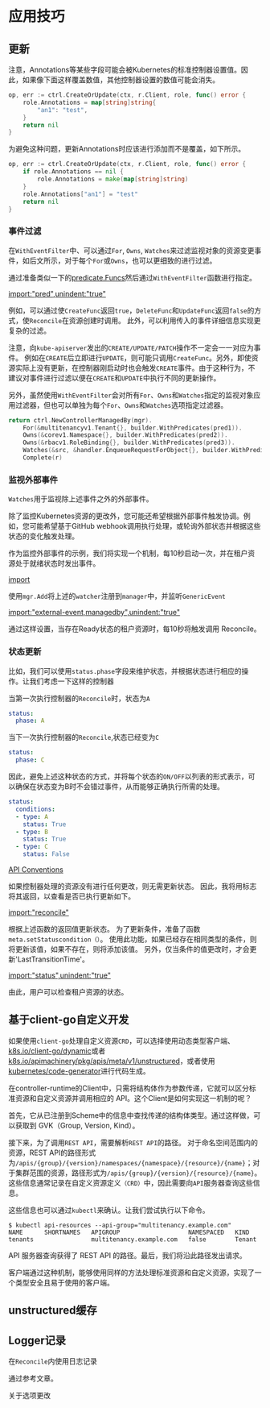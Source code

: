 # 应用技巧

## 更新

注意，Annotations等某些字段可能会被Kubernetes的标准控制器设置值。因此，如果像下面这样覆盖数值，其他控制器设置的数值可能会消失。

```go
op, err := ctrl.CreateOrUpdate(ctx, r.Client, role, func() error {
	role.Annotations = map[string]string{
		"an1": "test",
	}
	return nil
}
```

为避免这种问题，更新Annotations时应该进行添加而不是覆盖，如下所示。

```go
op, err := ctrl.CreateOrUpdate(ctx, r.Client, role, func() error {
	if role.Annotations == nil {
		role.Annotations = make(map[string]string)
	}
	role.Annotations["an1"] = "test"
	return nil
}
```

### 事件过滤

在`WithEventFilter`中、可以通过`For`, `Owns`, `Watches`来过滤监视对象的资源变更事件，如后文所示，对于每个`For`或`Owns`，也可以更细致的进行过滤。

通过准备类似一下的[predicate.Funcs](https://pkg.go.dev/sigs.k8s.io/controller-runtime/pkg/predicate?tab=doc#Funcs)然后通过`WithEventFilter`函数进行指定。

[import:"pred",unindent:"true"](../../codes/tenant/controllers/tenant_controller.go)

例如，可以通过使`CreateFunc`返回`true`，`DeleteFunc`和`UpdateFunc`返回`false`的方式，使`Reconcile`在资源创建时调用。 此外，可以利用传入的事件详细信息实现更复杂的过滤。 

注意，向`kube-apiserver`发出的`CREATE/UPDATE/PATCH`操作不一定会一一对应为事件。
例如在`CREATE`后立即进行`UPDATE`，则可能只调用`CreateFunc`。另外，即使资源实际上没有更新，在控制器刚启动时也会触发`CREATE`事件。由于这种行为，不建议对事件进行过滤以便在`CREATE`和`UPDATE`中执行不同的更新操作。

另外，虽然使用`WithEventFilter`会对所有`For`、`Owns`和`Watches`指定的监视对象应用过滤器，但也可以单独为每个`For`、`Owns`和`Watches`选项指定过滤器。



```go
return ctrl.NewControllerManagedBy(mgr).
	For(&multitenancyv1.Tenant{}, builder.WithPredicates(pred1)).
	Owns(&corev1.Namespace{}, builder.WithPredicates(pred2)).
	Owns(&rbacv1.RoleBinding{}, builder.WithPredicates(pred3)).
	Watches(&src, &handler.EnqueueRequestForObject{}, builder.WithPredicates(pred4)).
	Complete(r)
```

### 监视外部事件

`Watches`用于监视除上述事件之外的外部事件。

除了监控Kubernetes资源的更改外，您可能还希望根据外部事件触发协调。例如，您可能希望基于GitHub webhook调用执行处理，或轮询外部状态并根据这些状态的变化触发处理。

作为监控外部事件的示例，我们将实现一个机制，每10秒启动一次，并在租户资源处于就绪状态时发出事件。

[import](../../codes/tenant/controllers/external_event.go)

使用`mgr.Add`将上述的`watcher`注册到`manager`中，并监听`GenericEvent`

[import:"external-event,managedby",unindent:"true"](../../codes/tenant/controllers/tenant_controller.go)

通过这样设置，当存在Ready状态的租户资源时，每10秒将触发调用 Reconcile。

### 状态更新

比如，我们可以使用`status.phase`字段来维护状态，并根据状态进行相应的操作。让我们考虑一下这样的控制器

当第一次执行控制器的`Reconcile`时，状态为`A`

```yaml
status:
  phase: A
```

当下一次执行控制器的`Reconcile`,状态已经变为`C`

```yaml
status:
  phase: C
```

因此，避免上述这种状态的方式，并将每个状态的`ON/OFF`以列表的形式表示，可以确保在状态变为B时不会错过事件，从而能够正确执行所需的处理。

```yaml
status:
  conditions:
  - type: A
    status: True
  - type: B
    status: True
  - type: C
    status: False
```

[API Conventions](https://github.com/kubernetes/community/blob/master/contributors/devel/sig-architecture/api-conventions.md)

如果控制器处理的资源没有进行任何更改，则无需更新状态。
因此，我将用标志将其返回，以查看是否已执行更新如下。


[import:"reconcile"](../../codes/tenant/controllers/tenant_controller.go)

根据上述函数的返回值更新状态。
为了更新条件，准备了函数`meta.setStatuscondition（）`。
使用此功能，如果已经存在相同类型的条件，则将更新该值，如果不存在，则将添加该值。
另外，仅当条件的值更改时，才会更新'LastTransitionTime'。

[import:"status",unindent:"true"](../../codes/tenant/controllers/tenant_controller.go)

由此，用户可以检查租户资源的状态。


## 基于client-go自定义开发

如果使用`client-go`处理自定义资源`CRD`，可以选择使用动态类型客户端、[k8s.io/client-go/dynamic](https://pkg.go.dev/k8s.io/client-go/dynamic?tab=doc)或者[k8s.io/apimachinery/pkg/apis/meta/v1/unstructured](https://pkg.go.dev/k8s.io/apimachinery/pkg/apis/meta/v1/unstructured?tab=doc)，或者使用[kubernetes/code-generator](https://github.com/kubernetes/code-generator)进行代码生成。

在controller-runtime的Client中，只需将结构体作为参数传递，它就可以区分标准资源和自定义资源并调用相应的 API。这个Client是如何实现这一机制的呢？

首先，它从已注册到Scheme中的信息中查找传递的结构体类型。通过这样做，可以获取到 GVK（Group, Version, Kind）。

接下来，为了调用`REST API`，需要解析`REST API`的路径。
对于命名空间范围内的资源，REST API的路径形式为`/apis/{group}/{version}/namespaces/{namespace}/{resource}/{name}`；对于集群范围的资源，路径形式为`/apis/{group}/{version}/{resource}/{name}`。
这些信息通常记录在自定义资源定义`（CRD）`中，因此需要向`API`服务器查询这些信息。

这些信息也可以通过`kubectl`来确认。让我们尝试执行以下命令。

```
$ kubectl api-resources --api-group="multitenancy.example.com"
NAME      SHORTNAMES   APIGROUP                   NAMESPACED   KIND
tenants                multitenancy.example.com   false        Tenant
```

API 服务器查询获得了 REST API 的路径。最后，我们将沿此路径发出请求。

客户端通过这种机制，能够使用同样的方法处理标准资源和自定义资源，实现了一个类型安全且易于使用的客户端。

## unstructured缓存

## Logger记录

在`Reconcile`内使用日志记录

通过参考文章。

关于选项更改
